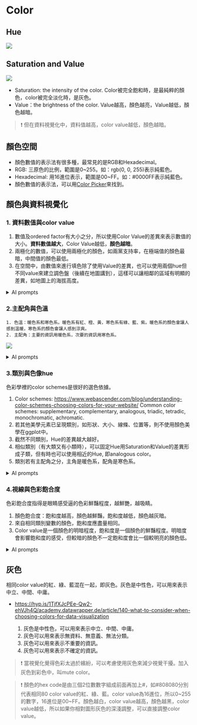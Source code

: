 # Color

## Hue

![](https://www.beachpainting.com/images/color_colorwheel.png)

## Saturation and Value 

![](https://i.ytimg.com/vi/clVjrPv5Xqc/maxresdefault.jpg)

  - Saturation: the intensity of the color. Color被完全飽和時，是最純粹的顏色，color被完全淡化時，是灰色。  
  - Value：the brightness of the color. Value越高，顏色越亮，Value越低，顏色越暗。
  
> :exclamation: 但在資料視覺化中，資料值越高，color value越低，顏色越暗。

## 顏色空間

  - 顏色數值的表示法有很多種，最常見的是RGB和Hexadecimal。
  - RGB: 三原色的比例，範圍是0~255。如：rgb(0, 0, 255)表示純藍色。
  - Hexadecimal: 用16進位表示，範圍是00~FF。如：#0000FF表示純藍色。
  - 顏色數值的表示法，可以用[Color Picker](https://www.google.com/search?q=color+picker)來找到。

## 顏色與資料視覺化

### 1. 資料數值與color value

  1. 數值及ordered factor有大小之分，所以使用Color Value的差異來表示數值的大小。**資料數值越大**，Color Value越低，**顏色越暗**。  
  2. 兩極化的數值，可以使用兩極化的顏色，如兩黨支持率，在極端值的顏色最暗，中間值的顏色最低。
  3. 在空間中，由數值來進行填色除了使用Value的差異，也可以使用兩個hue但不同value來建立調色盤（後續在地圖講到），這樣可以讓相鄰的區域有明顯的差異，如地圖上的海拔高度。
   
<details>

<summary>AI prompts</summary>

For numerical and ordered factor variables, large color value is for small data value, and small color value is for large data value. 

 </details>
   
### 2.主配角與色溫

    1. 色溫：暖色系和寒色系。暖色系有紅、橙、黃，寒色系有綠、藍、紫。暖色系的顏色會讓人感到溫暖，寒色系的顏色會讓人感到涼爽。
    2. 主配角：主要的資訊用暖色系，次要的資訊用寒色系。
   
![](https://www.colorpsychology.org/wp-content/uploads/2018/09/warm-cool-color-list-2-300x280.jpg)


<details>

<summary>AI prompts</summary>
 Warm colors are for main information, cool colors are for secondary information.
   
</details>

### 3.類別與色像hue

色彩學裡的color schemes是很好的選色依據。

  1. Color schemes: <https://www.webascender.com/blog/understanding-color-schemes-choosing-colors-for-your-website/> Common color schemes: supplementary, complementary, analogous, triadic, tetradic, monochromatic, achromatic.
  2. 若其他美學元素已呈現類別，如形狀、大小、線條、位置等，則不使用顏色美學在ggplot中。
  3. 截然不同類別，Hue的差異越大越好。 
  4. 相似類別（有大類又有小類時），可以固定Hue用Saturation和Value的差異形成子類，但有時也可以使用相近的Hue, 即analogous color。
  5. 類別若有主配角之分，主角是暖色系，配角是寒色系。

   
<details>

<summary>AI prompts</summary>

When apply color to factor variable (but excluding ordered factor), ask for what levels are main role (main information) and what levels are secondary role (secondary information). For main role, use warm colors scheme, for secondary role, use cool colors scheme. Different levels should have as different hue as possible within its color scheme. If I supply a range of hue to be the color scheme restriction, obey it as much as possible.


</details>

### 4.視線與色彩飽合度

色彩飽合度指得是眼睛感受逼的色彩鮮豔程度，越鮮艷，越吸睛。  
1. 顏色飽合度：飽和度越高，顏色越鮮豔，飽和度越低，顏色越灰暗。  
2. 來自相同類別變數的顏色，飽和度應盡量相同。  
3. Color value是一個顏色的明暗程度，飽和度是一個顏色的鮮豔程度。明暗度會影響飽和度的感受，但較暗的顏色不一定飽和度會比一個較明亮的顏色低。

<details>

<summary>AI prompts</summary>

Colors picked for the same factor variable (excluding ordered factor variable) should have the same saturation -- or as similar as possible. However, ordered factor variable should have different color values for different levels.

</details>

## 灰色

相同color value的紅、綠、藍混在一起，即灰色。灰色是中性色，可以用來表示中立、中間、中庸。

  - <https://hyp.is/1TjfXJcPEe-Qw2-ehVJh4Q/academy.datawrapper.de/article/140-what-to-consider-when-choosing-colors-for-data-visualization>

    1. 灰色是中性色，可以用來表示中立、中間、中庸。
    2. 灰色可以用來表示無資料、無意義、無法分類。
    3. 灰色可以用來表示不重要的資訊。
    4. 灰色可以用來表示不確定的資訊。
   
> :exclamation: 當視覺化覺得色彩太過於繽紛，可以考慮使用灰色來減少視覺干擾。加入灰色到彩色中，叫mute color。

> :exclamation: 顏色的hex code是由三個2位數數字組成前面再加上#，如#808080分別代表相同80 color value的紅、綠、藍。color value為16進位，所以0~255的數字，16進位是00~FF。顏色越白，color value越高，顏色越黑，color value越低，所以如果你相對圖形灰色的深淺調整，可以直接調整color value。